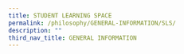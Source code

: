 ```yaml
---
title: STUDENT LEARNING SPACE
permalink: /philosophy/GENERAL-INFORMATION/SLS/
description: ""
third_nav_title: GENERAL INFORMATION
---
```

